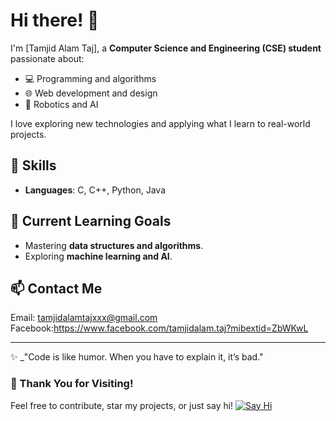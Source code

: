# Hi there! 👋  

I'm [Tamjid Alam Taj], a **Computer Science and Engineering (CSE) student** passionate about:  
- 💻 Programming and algorithms  
- 🌐 Web development and design  
- 🤖 Robotics and AI  

I love exploring new technologies and applying what I learn to real-world projects.


## 🔧 Skills
- **Languages**: C, C++, Python, Java  
 

## 🌱 Current Learning Goals
- Mastering **data structures and algorithms**.  
- Exploring **machine learning and AI**.  


## 📫 Contact Me
  Email: tamjidalamtajxxx@gmail.com 
  Facebook:https://www.facebook.com/tamjidalam.taj?mibextid=ZbWKwL
  
  ---
✨ _"Code is like humor. When you have to explain it, it’s bad."


### 💌 Thank You for Visiting!
Feel free to contribute, star my projects, or just say hi!
[![Say Hi](https://img.shields.io/badge/-Say%20Hi!-brightgreen?style=for-the-badge)](mailto:your-email@example.com)





